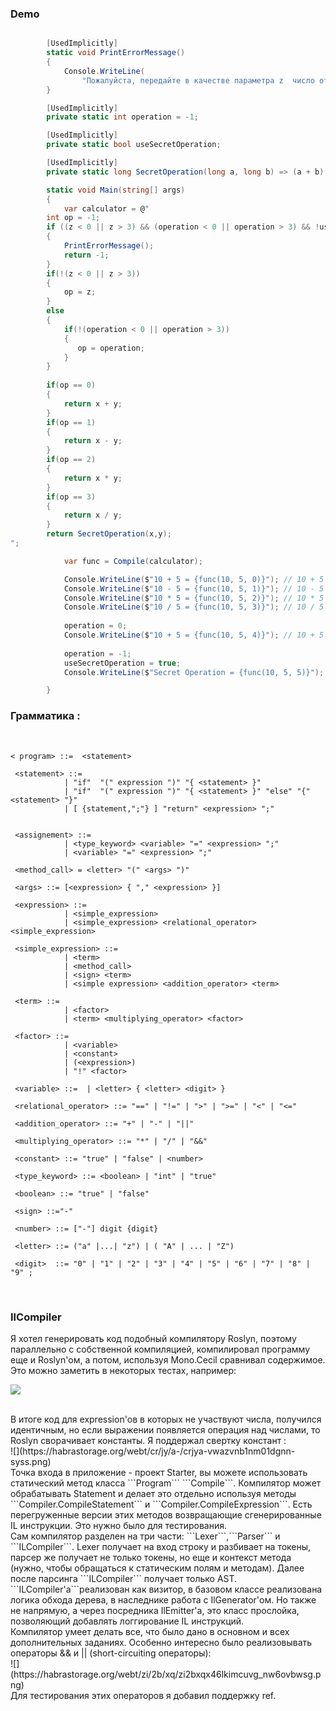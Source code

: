 ### Demo
```csharp

        [UsedImplicitly]
        static void PrintErrorMessage()
        {
            Console.WriteLine(
                "Пожалуйста, передайте в качестве параметра z  число от 0 до 3, или заполните поле \"operation\"");
        }

        [UsedImplicitly]
        private static int operation = -1;

        [UsedImplicitly]
        private static bool useSecretOperation;

        [UsedImplicitly]
        private static long SecretOperation(long a, long b) => (a + b) << 1;

        static void Main(string[] args)
        {
            var calculator = @"
        int op = -1;
        if ((z < 0 || z > 3) && (operation < 0 || operation > 3) && !useSecretOperation)
        {
            PrintErrorMessage();
            return -1;
        }
        if(!(z < 0 || z > 3))
        { 
            op = z;
        }
        else
        {
            if(!(operation < 0 || operation > 3))
            {
               op = operation;
            }
        }
        
        if(op == 0) 
        {
            return x + y;
        }
        if(op == 1)
        {
            return x - y;
        }
        if(op == 2) 
        {
            return x * y;
        }
        if(op == 3)
        {
            return x / y;
        }
        return SecretOperation(x,y);
";

            var func = Compile(calculator);

            Console.WriteLine($"10 + 5 = {func(10, 5, 0)}"); // 10 + 5 = 15
            Console.WriteLine($"10 - 5 = {func(10, 5, 1)}"); // 10 - 5 = 5
            Console.WriteLine($"10 * 5 = {func(10, 5, 2)}"); // 10 * 5 = 50
            Console.WriteLine($"10 / 5 = {func(10, 5, 3)}"); // 10 / 5 = 2
            
            operation = 0;
            Console.WriteLine($"10 + 5 = {func(10, 5, 4)}"); // 10 + 5 = 15
            
            operation = -1;
            useSecretOperation = true;
            Console.WriteLine($"Secret Operation = {func(10, 5, 5)}"); // Secret Operation = 30

        }


```

### Грамматика :
<br>

```
< program> ::=  <statement>

 <statement> ::= 
            | "if"  "(" expression ")" "{ <statement> }"
            | "if"  "(" expression ")" "{ <statement> }" "else" "{" <statement> "}"
            | [ {statement,";"} ] "return" <expression> ";"


 <assignement> ::=
            | <type_keyword> <variable> "=" <expression> ";"
            | <variable> "=" <expression> ";"

 <method_call> = <letter> "(" <args> ")" 

 <args> ::= [<expression> { "," <expression> }]

 <expression> ::= 
            | <simple_expression> 
            | <simple_expression> <relational_operator> <simple_expression>
 
 <simple_expression> ::= 
            | <term> 
            | <method_call>
            | <sign> <term>
            | <simple expression> <addition_operator> <term>

 <term> ::= 
            | <factor> 
            | <term> <multiplying_operator> <factor>
 
 <factor> ::=  
            | <variable> 
            | <constant> 
            | (<expression>) 
            | "!" <factor>

 <variable> ::=  | <letter> { <letter> <digit> }

 <relational_operator> ::= "==" | "!=" | ">" | ">=" | "<" | "<=" 

 <addition_operator> ::= "+" | "-" | "||"

 <multiplying_operator> ::= "*" | "/" | "&&"
 
 <constant> ::= "true" | "false" | <number>

 <type_keyword> ::= <boolean> | "int" | "true"

 <boolean> ::= "true" | "false"

 <sign> ::="-"

 <number> ::= ["-"] digit {digit}

 <letter> ::= ("a" |...| "z") | ( "A" | ... | "Z") 

 <digit>  ::= "0" | "1" | "2" | "3" | "4" | "5" | "6" | "7" | "8" | "9" ;

```
<br>


### IlCompiler

Я хотел генерировать код подобный компилятору Roslyn, поэтому параллельно с собственной компиляцией, компилировал программу еще и Roslyn'ом, а потом, используя Mono.Cecil сравнивал содержимое. 
<br>
Это можно заметить в некоторых тестах, например:
<br>

![](https://habrastorage.org/webt/hf/ip/zj/hfipzj3ghfhocwcm9x89mh78bxm.png)

<br>
В итоге код для expression'ов в которых не участвуют числа, получился идентичным, но если выражении появляется операция над числами, то Roslyn сворачивает константы. Я поддержал свертку констант : 
<br>
![](https://habrastorage.org/webt/cr/jy/a-/crjya-vwazvnb1nm01dgnn-syss.png)

<br>
Точка входа в приложение - проект Starter, вы можете использовать статический метод класса ```Program``` ```Compile```. 
Компилятор может обрабатывать Statement и делает это отдельно используя методы ```Compiler.CompileStatement``` и ```Compiler.CompileExpression```.
 Есть перегруженные версии этих методов возвращающие сгенерированные IL инструкции. Это нужно было для тестирования.
 <br>
Сам компилятор разделен на три части: ```Lexer```,```Parser``` и ```ILCompiler```. Lexer получает на вход строку и разбивает на токены, парсер же получает не только токены, но еще и контекст метода (нужно, чтобы обращаться к статическим полям и методам). Далее после парсинга ```ILCompiler``` получает только AST. ```ILCompiler'a```реализован как визитор, в базовом классе реализована логика обхода дерева, в наследнике работа с IlGenerator'ом. Но также не напрямую, а через посредника IlEmitter'a, это класс прослойка, позволяющий добавлять логгирование IL инструкций. 
<br>
Компилятор умеет делать все, что было дано в основном и всех дополнительных заданиях. Особенно интересно было реализовывать операторы && и ||  (short-circuiting операторы):
<br>
![](https://habrastorage.org/webt/zi/2b/xq/zi2bxqx46lkimcuvg_nw6ovbwsg.png)
<br>
Для тестирования этих операторов я добавил поддержку ref.
